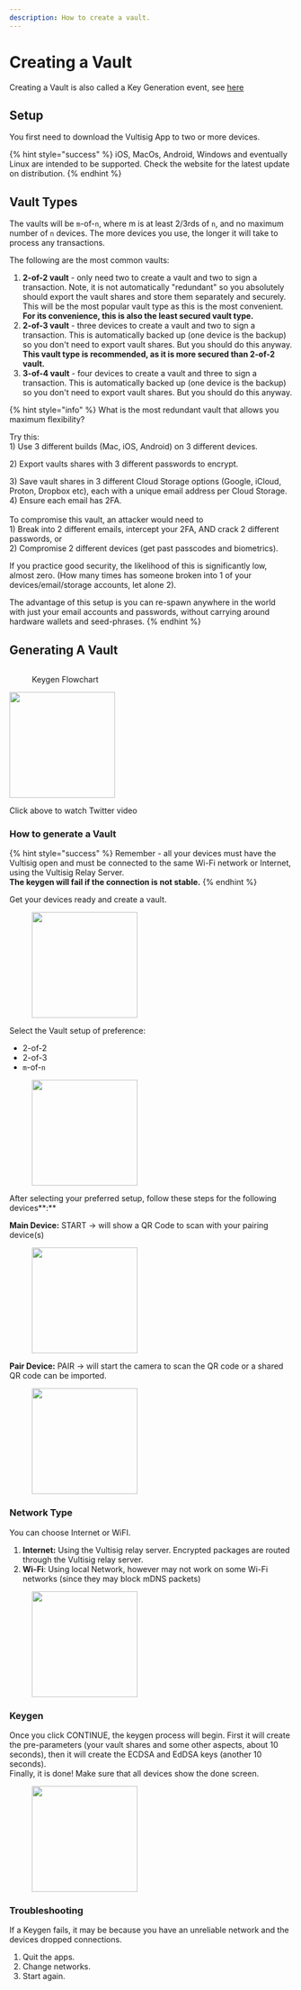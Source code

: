 ```yaml
---
description: How to create a vault.
---
```


# Creating a Vault

Creating a Vault is also called a Key Generation event, see [here](../threshold-signature-scheme/tss-actions.md#key-generation)

## Setup

You first need to download the Vultisig App to two or more devices.

{% hint style="success" %}
iOS, MacOs, Android, Windows and eventually Linux are intended to be supported. Check the website for the latest update on distribution.&#x20;
{% endhint %}

## Vault Types

The vaults will be `m`-of-`n`, where m is at least 2/3rds of `n`, and no maximum number of `n` devices. The more devices you use, the longer it will take to process any transactions.

The following are the most common vaults:

1. **2-of-2 vault** - only need two to create a vault and two to sign a transaction. Note, it is not automatically "redundant" so you absolutely should export the vault shares and store them separately and securely. This will be the most popular vault type as this is the most convenient. **For its convenience, this is also the least secured vault type.**
2. **2-of-3 vault** - three devices to create a vault and two to sign a transaction. This is automatically backed up (one device is the backup) so you don't need to export vault shares. But you should do this anyway. **This vault type is recommended, as it is more secured than 2-of-2 vault.**
3. **3-of-4 vault** - four devices to create a vault and three to sign a transaction. This is automatically backed up (one device is the backup) so you don't need to export vault shares. But you should do this anyway.



{% hint style="info" %}
What is the most redundant vault that allows you maximum flexibility?&#x20;

Try this:\
1\) Use 3 different builds (Mac, iOS, Android) on 3 different devices.&#x20;

2\) Export vaults shares with 3 different passwords to encrypt.&#x20;

3\) Save vault shares in 3 different Cloud Storage options (Google, iCloud, Proton, Dropbox etc), each with a unique email address per Cloud Storage. \
4\) Ensure each email has 2FA. \
\
To compromise this vault, an attacker would need to\
1\) Break into 2 different emails, intercept your 2FA, AND crack 2 different passwords, or\
2\) Compromise 2 different devices (get past passcodes and biometrics).

If you practice good security, the likelihood of this is significantly low, almost zero. (How many times has someone broken into 1 of your devices/email/storage accounts, let alone 2).&#x20;

The advantage of this setup is you can re-spawn anywhere in the world with just your email accounts and passwords, without carrying around hardware wallets and seed-phrases.&#x20;
{% endhint %}



## Generating A Vault

<figure><img src="../.gitbook/assets/How Keygen works.png" alt=""><figcaption><p>Keygen Flowchart</p></figcaption></figure>

[<img src="../.gitbook/assets/TwitterVideoThumbnail.jpeg" width="188">](https://twitter.com/iceman00008/status/1824683328085299628/video/1 "Watch video")

Click above to watch Twitter video

### How to generate a Vault

{% hint style="success" %}
Remember - all your devices must have the Vultisig open and must be connected to the same Wi-Fi network or Internet, using the Vultisig Relay Server. \
**The keygen will fail if the connection is not stable.**
{% endhint %}

Get your devices ready and create a vault.

<figure><img src="../.gitbook/assets/Get Started .png" alt="" width="188"><figcaption></figcaption></figure>

Select the Vault setup of preference:&#x20;

* 2-of-2
* 2-of-3
* &#x20;`m`-of-`n`

<figure><img src="../.gitbook/assets/3.png" alt="" width="188"><figcaption></figcaption></figure>



After selecting your preferred setup, follow these steps for the following devices**:**

**Main Device:** START -> will show a QR Code to scan with your pairing device(s)

<figure><img src="../.gitbook/assets/Main Device Keygen Internet.png" alt="" width="188"><figcaption></figcaption></figure>

**Pair Device:** PAIR -> will start the camera to scan the QR code or a shared QR code can be imported.

<figure><img src="../.gitbook/assets/3.png" alt="" width="188"><figcaption></figcaption></figure>

### Network Type

You can choose Internet or WiFI.

1. **Internet:** Using the Vultisig relay server. Encrypted packages are routed through the Vultisig relay server.
2. **Wi-Fi**: Using local Network, however may not work on some Wi-Fi networks (since they may block mDNS packets)

<figure><img src="../.gitbook/assets/Main Device Keygen Internet.png" alt="" width="188"><figcaption></figcaption></figure>

### Keygen

Once you click CONTINUE, the keygen process will begin. First it will create the pre-parameters (your vault shares and some other aspects, about 10 seconds), then it will create the ECDSA and EdDSA keys (another 10 seconds). \
Finally, it is done! Make sure that all devices show the done screen.

<figure><img src="../.gitbook/assets/Keygen.png" alt="" width="188"><figcaption></figcaption></figure>

### Troubleshooting

If a Keygen fails, it may be because you have an unreliable network and the devices dropped connections.

1. Quit the apps.
2. Change networks.
3. Start again.
